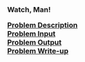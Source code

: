 <h3>Watch, Man!

<a href="http://acm-ecna.ysu.edu/ProblemSet/ecna2014.pdf" target="_blank">Problem Description <br/>
<a href="http://acm-ecna.ysu.edu/ProblemSet/Problems/I/I.in" target="_blank">Problem Input <br/>
<a href="http://acm-ecna.ysu.edu/ProblemSet/Problems/I/I.out" target="_blank">Problem Output <br/>
<a href="https://docs.google.com/a/zips.uakron.edu/document/d/1o3FiO_CLLbPdnd6F10IHJFM-K7UefA5GbJyx6taoPhw/edit" target="_blank"> Problem Write-up <br/>
